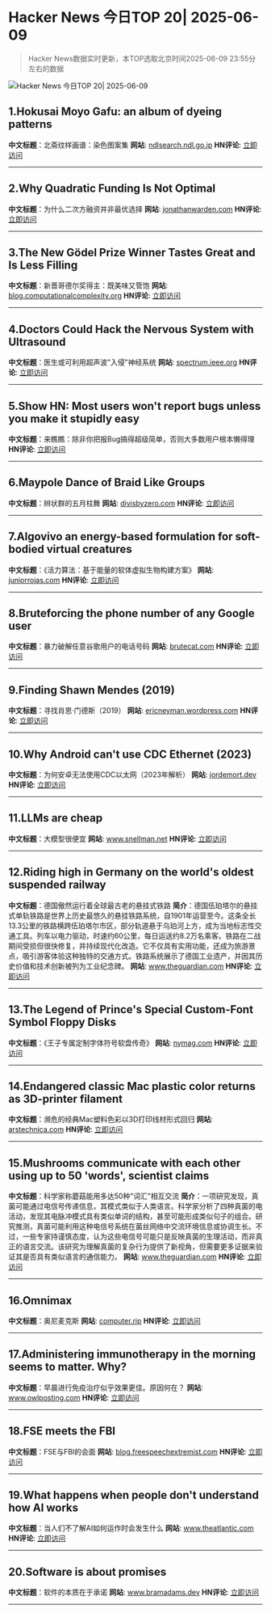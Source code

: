 # Hacker News 今日TOP 20| 2025-06-09

> Hacker News数据实时更新，本TOP选取北京时间2025-06-09 23:55分左右的数据

![Hacker News 今日TOP 20| 2025-06-09](https://img.chuhaix.com/2024/0910_imageFile-1665440404179-628424718_1725901191.png)

## 1.Hokusai Moyo Gafu: an album of dyeing patterns
**中文标题**：北斋纹样画谱：染色图案集
**网站**:  <a href='https://ndlsearch.ndl.go.jp/en/imagebank/theme/hokusaimoyo' target='_blank' rel='nofollow'>ndlsearch.ndl.go.jp</a>
**HN评论**:  <a href='https://news.ycombinator.com/item?id=44224992&utm_source=www.chuhaix.com' target='_blank' rel='nofollow'>立即访问</a>

---

## 2.Why Quadratic Funding Is Not Optimal
**中文标题**：为什么二次方融资并非最优选择
**网站**:  <a href='https://jonathanwarden.com/quadratic-funding-is-not-optimal/' target='_blank' rel='nofollow'>jonathanwarden.com</a>
**HN评论**:  <a href='https://news.ycombinator.com/item?id=44224915&utm_source=www.chuhaix.com' target='_blank' rel='nofollow'>立即访问</a>

---

## 3.The New Gödel Prize Winner Tastes Great and Is Less Filling
**中文标题**：新晋哥德尔奖得主：既美味又管饱
**网站**:  <a href='https://blog.computationalcomplexity.org/2025/06/the-new-godel-prize-winner-tastes-great.html' target='_blank' rel='nofollow'>blog.computationalcomplexity.org</a>
**HN评论**:  <a href='https://news.ycombinator.com/item?id=44224996&utm_source=www.chuhaix.com' target='_blank' rel='nofollow'>立即访问</a>

---

## 4.Doctors Could Hack the Nervous System with Ultrasound
**中文标题**：医生或可利用超声波"入侵"神经系统
**网站**:  <a href='https://spectrum.ieee.org/focused-ultrasound-stimulation-inflammation-diabetes' target='_blank' rel='nofollow'>spectrum.ieee.org</a>
**HN评论**:  <a href='https://news.ycombinator.com/item?id=44224874&utm_source=www.chuhaix.com' target='_blank' rel='nofollow'>立即访问</a>

---

## 5.Show HN: Most users won't report bugs unless you make it stupidly easy
**中文标题**：来瞧瞧：除非你把报Bug搞得超级简单，否则大多数用户根本懒得理
**HN评论**:  <a href='https://news.ycombinator.com/item?id=44225352&utm_source=www.chuhaix.com' target='_blank' rel='nofollow'>立即访问</a>

---

## 6.Maypole Dance of Braid Like Groups
**中文标题**：辫状群的五月柱舞
**网站**:  <a href='https://divisbyzero.com/2009/05/04/the-maypole-braid-group/' target='_blank' rel='nofollow'>divisbyzero.com</a>
**HN评论**:  <a href='https://news.ycombinator.com/item?id=44225324&utm_source=www.chuhaix.com' target='_blank' rel='nofollow'>立即访问</a>

---

## 7.Algovivo an energy-based formulation for soft-bodied virtual creatures
**中文标题**：《活力算法：基于能量的软体虚拟生物构建方案》
**网站**:  <a href='https://juniorrojas.com/algovivo/' target='_blank' rel='nofollow'>juniorrojas.com</a>
**HN评论**:  <a href='https://news.ycombinator.com/item?id=44225761&utm_source=www.chuhaix.com' target='_blank' rel='nofollow'>立即访问</a>

---

## 8.Bruteforcing the phone number of any Google user
**中文标题**：暴力破解任意谷歌用户的电话号码
**网站**:  <a href='https://brutecat.com/articles/leaking-google-phones' target='_blank' rel='nofollow'>brutecat.com</a>
**HN评论**:  <a href='https://news.ycombinator.com/item?id=44224684&utm_source=www.chuhaix.com' target='_blank' rel='nofollow'>立即访问</a>

---

## 9.Finding Shawn Mendes (2019)
**中文标题**：寻找肖恩·门德斯（2019）
**网站**:  <a href='https://ericneyman.wordpress.com/2019/11/26/finding-shawn-mendes/' target='_blank' rel='nofollow'>ericneyman.wordpress.com</a>
**HN评论**:  <a href='https://news.ycombinator.com/item?id=44222119&utm_source=www.chuhaix.com' target='_blank' rel='nofollow'>立即访问</a>

---

## 10.Why Android can't use CDC Ethernet (2023)
**中文标题**：为何安卓无法使用CDC以太网（2023年解析）
**网站**:  <a href='https://jordemort.dev/blog/why-android-cant-use-cdc-ethernet/' target='_blank' rel='nofollow'>jordemort.dev</a>
**HN评论**:  <a href='https://news.ycombinator.com/item?id=44219405&utm_source=www.chuhaix.com' target='_blank' rel='nofollow'>立即访问</a>

---

## 11.LLMs are cheap
**中文标题**：大模型很便宜
**网站**:  <a href='https://www.snellman.net/blog/archive/2025-06-02-llms-are-cheap/' target='_blank' rel='nofollow'>www.snellman.net</a>
**HN评论**:  <a href='https://news.ycombinator.com/item?id=44223448&utm_source=www.chuhaix.com' target='_blank' rel='nofollow'>立即访问</a>

---

## 12.Riding high in Germany on the world's oldest suspended railway
**中文标题**：德国傲然运行着全球最古老的悬挂式铁路
**简介**：德国伍珀塔尔的悬挂式单轨铁路是世界上历史最悠久的悬挂铁路系统，自1901年运营至今。这条全长13.3公里的铁路横跨伍珀塔尔市区，部分轨道悬于乌珀河上方，成为当地标志性交通工具。列车以电力驱动，时速约60公里，每日运送约8.2万名乘客。铁路在二战期间受损但很快修复，并持续现代化改造。它不仅具有实用功能，还成为旅游景点，吸引游客体验这种独特的交通方式。铁路系统展示了德国工业遗产，并因其历史价值和技术创新被列为工业纪念碑。
**网站**:  <a href='https://www.theguardian.com/travel/2025/jun/09/riding-high-in-germany-on-the-worlds-oldest-suspended-railway' target='_blank' rel='nofollow'>www.theguardian.com</a>
**HN评论**:  <a href='https://news.ycombinator.com/item?id=44220179&utm_source=www.chuhaix.com' target='_blank' rel='nofollow'>立即访问</a>

---

## 13.The Legend of Prince's Special Custom-Font Symbol Floppy Disks
**中文标题**：《王子专属定制字体符号软盘传奇》
**网站**:  <a href='https://nymag.com/intelligencer/2016/04/princes-legendary-floppy-disk-symbol-font.html' target='_blank' rel='nofollow'>nymag.com</a>
**HN评论**:  <a href='https://news.ycombinator.com/item?id=44192883&utm_source=www.chuhaix.com' target='_blank' rel='nofollow'>立即访问</a>

---

## 14.Endangered classic Mac plastic color returns as 3D-printer filament
**中文标题**：濒危的经典Mac塑料色彩以3D打印线材形式回归
**网站**:  <a href='https://arstechnica.com/apple/2025/06/new-filament-lets-you-3d-print-parts-in-authentic-1980s-apple-computer-color/' target='_blank' rel='nofollow'>arstechnica.com</a>
**HN评论**:  <a href='https://news.ycombinator.com/item?id=44188373&utm_source=www.chuhaix.com' target='_blank' rel='nofollow'>立即访问</a>

---

## 15.Mushrooms communicate with each other using up to 50 'words', scientist claims
**中文标题**：科学家称蘑菇能用多达50种"词汇"相互交流
**简介**：一项研究发现，真菌可能通过电信号传递信息，其模式类似于人类语言。科学家分析了四种真菌的电活动，发现其电脉冲模式具有类似单词的结构，甚至可能形成类似句子的组合。研究推测，真菌可能利用这种电信号系统在菌丝网络中交流环境信息或协调生长。不过，一些专家持谨慎态度，认为这些电信号可能只是反映真菌的生理活动，而非真正的语言交流。该研究为理解真菌的复杂行为提供了新视角，但需要更多证据来验证其是否具有类似语言的通信能力。
**网站**:  <a href='https://www.theguardian.com/science/2022/apr/06/fungi-electrical-impulses-human-language-study' target='_blank' rel='nofollow'>www.theguardian.com</a>
**HN评论**:  <a href='https://news.ycombinator.com/item?id=44224745&utm_source=www.chuhaix.com' target='_blank' rel='nofollow'>立即访问</a>

---

## 16.Omnimax
**中文标题**：奥尼麦克斯
**网站**:  <a href='https://computer.rip/2025-06-08-Omnimax.html' target='_blank' rel='nofollow'>computer.rip</a>
**HN评论**:  <a href='https://news.ycombinator.com/item?id=44219357&utm_source=www.chuhaix.com' target='_blank' rel='nofollow'>立即访问</a>

---

## 17.Administering immunotherapy in the morning seems to matter. Why?
**中文标题**：早晨进行免疫治疗似乎效果更佳。原因何在？
**网站**:  <a href='https://www.owlposting.com/p/the-time-of-day-that-immunotherapy' target='_blank' rel='nofollow'>www.owlposting.com</a>
**HN评论**:  <a href='https://news.ycombinator.com/item?id=44217876&utm_source=www.chuhaix.com' target='_blank' rel='nofollow'>立即访问</a>

---

## 18.FSE meets the FBI
**中文标题**：FSE与FBI的会面
**网站**:  <a href='https://blog.freespeechextremist.com/blog/fse-vs-fbi.html' target='_blank' rel='nofollow'>blog.freespeechextremist.com</a>
**HN评论**:  <a href='https://news.ycombinator.com/item?id=44220860&utm_source=www.chuhaix.com' target='_blank' rel='nofollow'>立即访问</a>

---

## 19.What happens when people don't understand how AI works
**中文标题**：当人们不了解AI如何运作时会发生什么
**网站**:  <a href='https://www.theatlantic.com/culture/archive/2025/06/artificial-intelligence-illiteracy/683021/' target='_blank' rel='nofollow'>www.theatlantic.com</a>
**HN评论**:  <a href='https://news.ycombinator.com/item?id=44219279&utm_source=www.chuhaix.com' target='_blank' rel='nofollow'>立即访问</a>

---

## 20.Software is about promises
**中文标题**：软件的本质在于承诺
**网站**:  <a href='https://www.bramadams.dev/software-is-about-promises/' target='_blank' rel='nofollow'>www.bramadams.dev</a>
**HN评论**:  <a href='https://news.ycombinator.com/item?id=44220287&utm_source=www.chuhaix.com' target='_blank' rel='nofollow'>立即访问</a>

---


